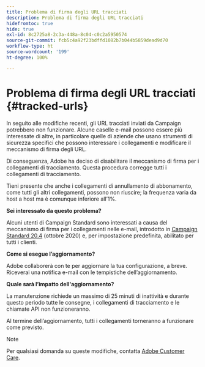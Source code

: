 ```yaml
---
title: Problema di firma degli URL tracciati
description: Problema di firma degli URL tracciati
hidefromtoc: true
hide: true
exl-id: 8c2725a8-2c3a-448a-8c04-c0c2a5950574
source-git-commit: fcb5c4a92f23bdffd1082b7b044b5859dead9d70
workflow-type: ht
source-wordcount: '199'
ht-degree: 100%

---
```


# Problema di firma degli URL tracciati {#tracked-urls}

In seguito alle modifiche recenti, gli URL tracciati inviati da Campaign potrebbero non funzionare. Alcune caselle e-mail possono essere più interessate di altre, in particolare quelle di aziende che usano strumenti di sicurezza specifici che possono interessare i collegamenti e modificare il meccanismo di firma degli URL.

Di conseguenza, Adobe ha deciso di disabilitare il meccanismo di firma per i collegamenti di tracciamento. Questa procedura corregge tutti i collegamenti di tracciamento.

Tieni presente che anche i collegamenti di annullamento di abbonamento, come tutti gli altri collegamenti, possono non riuscire; la frequenza varia da host a host ma è comunque inferiore all’1%.

**Sei interessato da questo problema?**

Alcuni utenti di Campaign Standard sono interessati a causa del meccanismo di firma per i collegamenti nelle e-mail, introdotto in [Campaign Standard 20.4](release-notes-2020.md#release-20-4---october-2020) (ottobre 2020) e, per impostazione predefinita, abilitato per tutti i clienti.

**Come si esegue l’aggiornamento?**

Adobe collaborerà con te per aggiornare la tua configurazione, a breve. Riceverai una notifica e-mail con le tempistiche dell’aggiornamento.

**Quale sarà l’impatto dell&#39;aggiornamento?**

La manutenzione richiede un massimo di 25 minuti di inattività e durante questo periodo tutte le consegne, i collegamenti di tracciamento e le chiamate API non funzioneranno.

Al termine dell’aggiornamento, tutti i collegamenti torneranno a funzionare come previsto.

>[!NOTE]
>
>Per qualsiasi domanda su queste modifiche, contatta [Adobe Customer Care](https://helpx.adobe.com/it/enterprise/admin-guide.html/enterprise/using/support-for-experience-cloud.ug.html).
